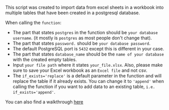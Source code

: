 This script was created to import data from excel sheets in a workbook into multiple tables that have been created in a postgresql database.

When calling the `function`:
- The part that states `postgres` in the function should be `your database username`. (it mostly is `postgres` as most people don't change that).
- The part that states `password.` should be `your database password`.
- The default PostgreSQL port is `5432` except this is different in your case.
- The part that states `database_name` should be the `name of your database` with the created empty tables.
- Input `your file path` where it states `your_file.xlsx`. Also, please make sure to save your Excel workbook as an `Excel file` and not csv.
- The `if_exists='replace'` is a default parameter in the function and will replace the table if it already exists. You can change it to `'append'` when calling the function if you want to add data to an existing table, `i.e. if_exists='append'`.

You can also find a walkthrough [here](https://medium.com/@aoluf/importing-tables-from-multiple-excel-spreadsheets-to-postgresql-a0947c43c357)